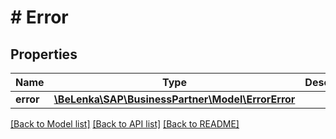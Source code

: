 # # Error

## Properties

Name | Type | Description | Notes
------------ | ------------- | ------------- | -------------
**error** | [**\BeLenka\SAP\BusinessPartner\Model\ErrorError**](ErrorError.md) |  |

[[Back to Model list]](../../README.md#models) [[Back to API list]](../../README.md#endpoints) [[Back to README]](../../README.md)
